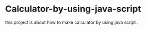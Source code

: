 # Calculator-by-using-java-script
 this project is about how to make  calculator by using java script .   
